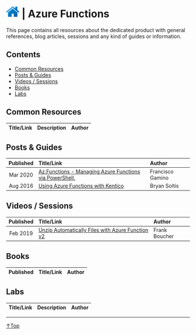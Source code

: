 # [![Home](/img/home.png)](../README.md "Home") | Azure Functions

This page contains all resources about the dedicated product with general references, blog articles, sessions and any kind of guides or information.

## Contents
- [Common Resources](#common-resource)
- [Posts & Guides](#posts-&-guides)
- [Videos / Sessions](#videos-/-sessions)
- [Books](#books)
- [Labs](#labs)


## Common Resources
| Title/Link | Description | Author |
| :--------: | :---------- | :----- |

## Posts & Guides
| Published | Title/Link                                                                                                                           | Author           |
| :-------: | :----------------------------------------------------------------------------------------------------------------------------------- | :--------------- |
| Mar 2020  | [Az.Functions - Managing Azure Functions via PowerShell.](https://gist.github.com/Francisco-Gamino/73fbb67a67f13928df69974b7b9853c7) | Francisco Gamino |
| Aug 2016 | [Using Azure Functions with Kentico](https://devnet.kentico.com/articles/using-azure-functions-with-kentico) | Bryan Soltis |

## Videos / Sessions
| Published | Title/Link | Author |
| :-------: | :--------- | :----- |
| Feb 2019 | [Unzip Automatically Files with Azure Function v2](https://www.youtube.com/watch?v=GRztpy337kU) | Frank Boucher |



## Books
| Published | Title/Link | Author |
| :-------: | :--------- | :----- |

## Labs
| Title/Link | Description | Author |
| :--------: | :---------- | :----- |
___
 <a href="#top" title="Back to the top.">↑Top</a>


